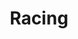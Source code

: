 ---
layout: post
title: "Racing"
image0: https://farm6.staticflickr.com/5597/15245721678_decc2de214_b.jpg
image1: https://farm4.staticflickr.com/3926/14819588605_47a6c98b40_b.jpg
image2:
thumbnail: 
dimensionX: 18"
dimensionY: 18"
dimensionZ: 1.5"
materials: Walnut, Copper
price: $325
---
